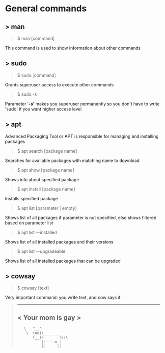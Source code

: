 # General commands
## \> man
> $ man [command]

This command is used to show information about other commands

## \> sudo
> $ sudo [command]

Grants superuser access to execute other commands

> $ sudo -s

Parameter '<strong>-s</strong>' makes you superuser permanently so you don't have to write 'sudo' if you want higher access level

## \> apt
Advanced Packaging Tool or APT is responsible for managing and installing packages
> $ apt search [package name]

Searches for available packages with matching name to download

> $ apt show [package name]

Shows info about specified package

> $ apt install [package name]

Installs specified package

> $ apt list [parameter | empty]

Shows list of all packages if parameter is not specified, else shows filtered based on parameter list

> $ apt list --installed

Shows list of all installed packages and their versions

> $ apt list --upgradeable

Shows list of all installed packages that can be upgraded

## \> cowsay
> $ cowsay [text]

Very important command: you write text, and cow says it
> _________________
> < Your mom is gay >
> -----------------
>        \   ^__^
>         \  (oo)\_______
>            (__)\       )\/\
>                ||----w |
>                ||     ||